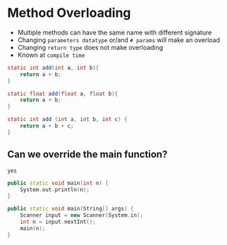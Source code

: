 # Method Overloading
- Multiple methods can have the same name with different signature
- Changing `parameters datatype` or/and `# params` will make an overload
- Changing `return type`  does not make overloading
- Known at `compile time`

```java
static int add(int a, int b){
    return a + b;
}

static float add(float a, float b){
    return a + b;
}

static int add (int a, int b, int c) {
    return a + b + c;
}
```

## Can we override the main function?
`yes`
```cpp
public static void main(int n) {
    System.out.println(n);
}

public static void main(String[] args) {
    Scanner input = new Scanner(System.in);
    int n = input.nextInt();
    main(n);
}
```
